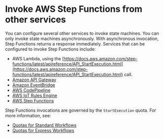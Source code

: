 # Invoke AWS Step Functions from other services<a name="concepts-invoke-sfn"></a>

You can configure several other services to invoke state machines\. You can only invoke state machines asynchronously\. With asynchronous invocation, Step Functions returns a response immediately\. Services that can be configured to invoke Step Functions include:
+  AWS Lambda, using the [https://docs.aws.amazon.com/step-functions/latest/apireference/API_StartExecution.html](https://docs.aws.amazon.com/step-functions/latest/apireference/API_StartExecution.html) call\. 
+  [Amazon API Gateway](https://docs.aws.amazon.com/step-functions/latest/dg/tutorial-api-gateway.html) 
+  [Amazon EventBridge](https://docs.aws.amazon.com/eventbridge/latest/userguide/create-eventbridge-rule.html) 
+ [AWS CodePipeline](https://docs.aws.amazon.com/codepipeline/latest/userguide/action-reference-StepFunctions.html) 
+  [AWS IoT Rules Engine](https://docs.aws.amazon.com/iot/latest/developerguide/iot-rule-actions.html) 
+  [AWS Step Functions](https://docs.aws.amazon.com/step-functions/latest/dg/connect-stepfunctions.html) 

Step Functions invocations are governed by the `StartExecution` quota\. For more information, see:
+ [Quotas for Standard Workflows](limits.md)
+ [Quotas for Express Workflows](express-limits.md)